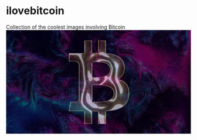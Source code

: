 # ilovebitcoin
Collection of the coolest images involving Bitcoin
![custombitcoin.jpg](custombitcoin.jpg)
